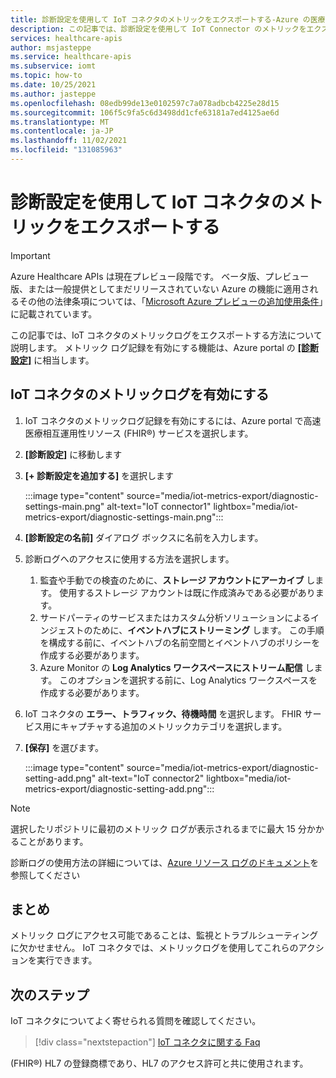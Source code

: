 ```yaml
---
title: 診断設定を使用して IoT コネクタのメトリックをエクスポートする-Azure の医療 Api
description: この記事では、診断設定を使用して IoT Connector のメトリックをエクスポートする方法について説明します
services: healthcare-apis
author: msjasteppe
ms.service: healthcare-apis
ms.subservice: iomt
ms.topic: how-to
ms.date: 10/25/2021
ms.author: jasteppe
ms.openlocfilehash: 08edb99de13e0102597c7a078adbcb4225e28d15
ms.sourcegitcommit: 106f5c9fa5c6d3498dd1cfe63181a7ed4125ae6d
ms.translationtype: MT
ms.contentlocale: ja-JP
ms.lasthandoff: 11/02/2021
ms.locfileid: "131085963"
---
```

# <a name="export-iot-connector-metrics-through-diagnostic-settings"></a>診断設定を使用して IoT コネクタのメトリックをエクスポートする

> [!IMPORTANT]
> Azure Healthcare APIs は現在プレビュー段階です。 ベータ版、プレビュー版、または一般提供としてまだリリースされていない Azure の機能に適用されるその他の法律条項については、「[Microsoft Azure プレビューの追加使用条件](https://azure.microsoft.com/support/legal/preview-supplemental-terms/)」に記載されています。

この記事では、IoT コネクタのメトリックログをエクスポートする方法について説明します。 メトリック ログ記録を有効にする機能は、Azure portal の [ **[診断設定]**](../../azure-monitor/essentials/diagnostic-settings.md) に相当します。 

## <a name="enable-metrics-logging-for-iot-connector"></a>IoT コネクタのメトリックログを有効にする
1. IoT コネクタのメトリックログ記録を有効にするには、Azure portal で高速医療相互運用性リソース (FHIR&#174;) サービスを選択します。 

2. **[診断設定]** に移動します 

3. **[+ 診断設定を追加する]** を選択します

   :::image type="content" source="media/iot-metrics-export/diagnostic-settings-main.png" alt-text="IoT connector1" lightbox="media/iot-metrics-export/diagnostic-settings-main.png"::: 

4. **[診断設定の名前]** ダイアログ ボックスに名前を入力します。

5. 診断ログへのアクセスに使用する方法を選択します。

    1. 監査や手動での検査のために、**ストレージ アカウントにアーカイブ** します。 使用するストレージ アカウントは既に作成済みである必要があります。
    2. サードパーティのサービスまたはカスタム分析ソリューションによるインジェストのために、**イベントハブにストリーミング** します。 この手順を構成する前に、イベントハブの名前空間とイベントハブのポリシーを作成する必要があります。
    3. Azure Monitor の **Log Analytics ワークスペースにストリーム配信** します。 このオプションを選択する前に、Log Analytics ワークスペースを作成する必要があります。

6. IoT コネクタの **エラー、トラフィック、待機時間** を選択します。  FHIR サービス用にキャプチャする追加のメトリックカテゴリを選択します。

7. **[保存]** を選びます。

   :::image type="content" source="media/iot-metrics-export/diagnostic-setting-add.png" alt-text="IoT connector2" lightbox="media/iot-metrics-export/diagnostic-setting-add.png":::

> [!Note] 
> 選択したリポジトリに最初のメトリック ログが表示されるまでに最大 15 分かかることがあります。  
 
診断ログの使用方法の詳細については、[Azure リソース ログのドキュメント](../../azure-monitor/essentials/platform-logs-overview.md)を参照してください

## <a name="conclusion"></a>まとめ 
メトリック ログにアクセス可能であることは、監視とトラブルシューティングに欠かせません。  IoT コネクタでは、メトリックログを使用してこれらのアクションを実行できます。 

## <a name="next-steps"></a>次のステップ

IoT コネクタについてよく寄せられる質問を確認してください。

>[!div class="nextstepaction"]
>[IoT コネクタに関する Faq](iot-connector-faqs.md)

(FHIR&#174;) HL7 の登録商標であり、HL7 のアクセス許可と共に使用されます。